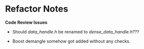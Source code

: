 # Refactor Notes

**Code Review Issues**

* Should *data_handle.h* be renamed to *dense_data_handle.h*???

* Boost demangle somehow got added without any checks.

<!-- vim: set tabstop=2 shiftwidth=2 expandtab fo=cqt tw=72 : -->
